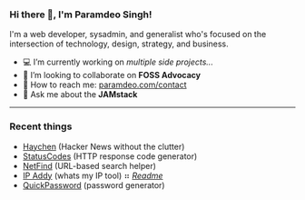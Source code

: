 <!--
**oedmarap/oedmarap** is a ✨ _special_ ✨ repository because its `README.md` (this file) appears on your GitHub profile.
-->
### Hi there 👋, I'm Paramdeo Singh!

I'm a web developer, sysadmin, and generalist who's focused on the intersection of technology, design, strategy, and business.

- 💻 I’m currently working on *multiple side projects...*
- 🤝 I’m looking to collaborate on **FOSS Advocacy**
- 📧 How to reach me: <a href="https://paramdeo.com/contact" target="_blank">paramdeo.com/contact</a>
- 💬 Ask me about the **JAMstack**

---

### Recent things

- <a href="https://haychen.com" target="_blank">Haychen</a> (Hacker News without the clutter)
- <a href="https://statuscodes.org" target="_blank">StatusCodes</a> (HTTP response code generator)
- <a href="https://netfind.in" target="_blank">NetFind</a> (URL-based search helper)
- <a href="https://ipaddy.net" target="_blank">IP Addy</a> (whats my IP tool) ⠶ <em><a href="https://use.ipaddy.net" target="_blank">Readme</a></em>
- <a href="https://quickpassword.net" target="_blank">QuickPassword</a> (password generator)

